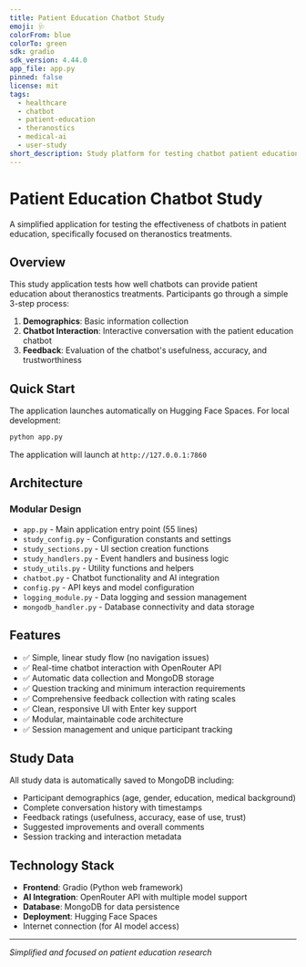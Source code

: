```yaml
---
title: Patient Education Chatbot Study
emoji: 🩺
colorFrom: blue
colorTo: green
sdk: gradio
sdk_version: 4.44.0
app_file: app.py
pinned: false
license: mit
tags:
  - healthcare
  - chatbot
  - patient-education
  - theranostics
  - medical-ai
  - user-study
short_description: Study platform for testing chatbot patient education
---
```


# Patient Education Chatbot Study

A simplified application for testing the effectiveness of chatbots in patient education, specifically focused on theranostics treatments.

## Overview

This study application tests how well chatbots can provide patient education about theranostics treatments. Participants go through a simple 3-step process:

1. **Demographics**: Basic information collection
2. **Chatbot Interaction**: Interactive conversation with the patient education chatbot  
3. **Feedback**: Evaluation of the chatbot's usefulness, accuracy, and trustworthiness

## Quick Start

The application launches automatically on Hugging Face Spaces. For local development:

```bash
python app.py
```

The application will launch at `http://127.0.0.1:7860`

## Architecture

### Modular Design
- `app.py` - Main application entry point (55 lines)
- `study_config.py` - Configuration constants and settings
- `study_sections.py` - UI section creation functions  
- `study_handlers.py` - Event handlers and business logic
- `study_utils.py` - Utility functions and helpers
- `chatbot.py` - Chatbot functionality and AI integration
- `config.py` - API keys and model configuration
- `logging_module.py` - Data logging and session management
- `mongodb_handler.py` - Database connectivity and data storage

## Features

- ✅ Simple, linear study flow (no navigation issues)
- ✅ Real-time chatbot interaction with OpenRouter API
- ✅ Automatic data collection and MongoDB storage
- ✅ Question tracking and minimum interaction requirements
- ✅ Comprehensive feedback collection with rating scales
- ✅ Clean, responsive UI with Enter key support
- ✅ Modular, maintainable code architecture
- ✅ Session management and unique participant tracking

## Study Data

All study data is automatically saved to MongoDB including:
- Participant demographics (age, gender, education, medical background)
- Complete conversation history with timestamps
- Feedback ratings (usefulness, accuracy, ease of use, trust)
- Suggested improvements and overall comments
- Session tracking and interaction metadata

## Technology Stack

- **Frontend**: Gradio (Python web framework)
- **AI Integration**: OpenRouter API with multiple model support
- **Database**: MongoDB for data persistence
- **Deployment**: Hugging Face Spaces
- Internet connection (for AI model access)

---

*Simplified and focused on patient education research*
